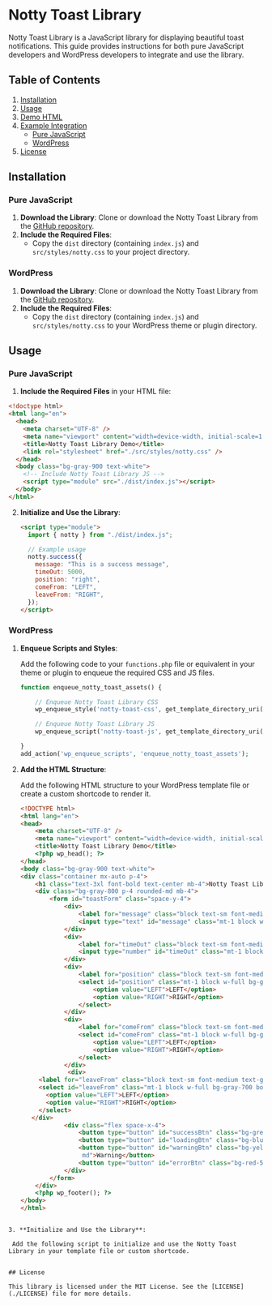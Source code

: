 # Notty Toast Library

Notty Toast Library is a JavaScript library for displaying beautiful toast notifications. This guide provides instructions for both pure JavaScript developers and WordPress developers to integrate and use the library.

## Table of Contents

1. [Installation](#installation)
2. [Usage](#usage)
3. [Demo HTML](#demo-html)
4. [Example Integration](#example-integration)
   - [Pure JavaScript](#pure-javascript)
   - [WordPress](#wordpress)
5. [License](#license)

## Installation

### Pure JavaScript

1. **Download the Library**: Clone or download the Notty Toast Library from the [GitHub repository](https://github.com/saarock/notty).
2. **Include the Required Files**:
   - Copy the `dist` directory (containing `index.js`) and `src/styles/notty.css` to your project directory.

### WordPress

1. **Download the Library**: Clone or download the Notty Toast Library from the [GitHub repository](https://github.com/saarock/notty).
2. **Include the Required Files**:
   - Copy the `dist` directory (containing `index.js`) and `src/styles/notty.css` to your WordPress theme or plugin directory.

## Usage

### Pure JavaScript

1. **Include the Required Files** in your HTML file:

```html
<!doctype html>
<html lang="en">
  <head>
    <meta charset="UTF-8" />
    <meta name="viewport" content="width=device-width, initial-scale=1.0" />
    <title>Notty Toast Library Demo</title>
    <link rel="stylesheet" href="./src/styles/notty.css" />
  </head>
  <body class="bg-gray-900 text-white">
    <!-- Include Notty Toast Library JS -->
    <script type="module" src="./dist/index.js"></script>
  </body>
</html>
```

2. **Initialize and Use the Library**:

   ```html
   <script type="module">
     import { notty } from "./dist/index.js";

     // Example usage
     notty.success({
       message: "This is a success message",
       timeOut: 5000,
       position: "right",
       comeFrom: "LEFT",
       leaveFrom: "RIGHT",
     });
   </script>
   ```

### WordPress

1. **Enqueue Scripts and Styles**:

   Add the following code to your `functions.php` file or equivalent in your theme or plugin to enqueue the required CSS and JS files.

   ```php
   function enqueue_notty_toast_assets() {

       // Enqueue Notty Toast Library CSS
       wp_enqueue_style('notty-toast-css', get_template_directory_uri() . '/path-to-your/notty.css');

       // Enqueue Notty Toast Library JS
       wp_enqueue_script('notty-toast-js', get_template_directory_uri() . '/path-to-your/dist/index.js', array(), false, true);

   }
   add_action('wp_enqueue_scripts', 'enqueue_notty_toast_assets');
   ```

2. **Add the HTML Structure**:

   Add the following HTML structure to your WordPress template file or create a custom shortcode to render it.

   ```html
   <!DOCTYPE html>
   <html lang="en">
   <head>
       <meta charset="UTF-8" />
       <meta name="viewport" content="width=device-width, initial-scale=1.0" />
       <title>Notty Toast Library Demo</title>
       <?php wp_head(); ?>
   </head>
   <body class="bg-gray-900 text-white">
   <div class="container mx-auto p-4">
       <h1 class="text-3xl font-bold text-center mb-4">Notty Toast Library Playground</h1>
       <div class="bg-gray-800 p-4 rounded-md mb-4">
           <form id="toastForm" class="space-y-4">
               <div>
                   <label for="message" class="block text-sm font-medium text-gray-300">Message</label>
                   <input type="text" id="message" class="mt-1 block w-full bg-gray-700 border border-gray-600 text-white py-2 px-3 rounded" placeholder="Enter toast message">
               </div>
               <div>
                   <label for="timeOut" class="block text-sm font-medium text-gray-300">Timeout (ms)</label>
                   <input type="number" id="timeOut" class="mt-1 block w-full bg-gray-700 border border-gray-600 text-white py-2 px-3 rounded" placeholder="Enter timeout">
               </div>
               <div>
                   <label for="position" class="block text-sm font-medium text-gray-300">Position</label>
                   <select id="position" class="mt-1 block w-full bg-gray-700 border border-gray-600 text-white py-2 px-3 rounded">
                       <option value="LEFT">LEFT</option>
                       <option value="RIGHT">RIGHT</option>
                   </select>
               </div>
               <div>
                   <label for="comeFrom" class="block text-sm font-medium text-gray-300">Come From</label>
                   <select id="comeFrom" class="mt-1 block w-full bg-gray-700 border border-gray-600 text-white py-2 px-3 rounded">
                       <option value="LEFT">LEFT</option>
                       <option value="RIGHT">RIGHT</option>
                   </select>
               </div>
                <div>
        <label for="leaveFrom" class="block text-sm font-medium text-gray-300">Leave From</label>
        <select id="leaveFrom" class="mt-1 block w-full bg-gray-700 border border-gray-600 text-white py-2 px-3 rounded">
          <option value="LEFT">LEFT</option>
          <option value="RIGHT">RIGHT</option>
        </select>
      </div>
               <div class="flex space-x-4">
                   <button type="button" id="successBtn" class="bg-green-500 hover:bg-green-600 text-white py-2 px-4 rounded focus:outline-none">Success</button>
                   <button type="button" id="loadingBtn" class="bg-blue-500 hover:bg-blue-600 text-white py-2 px-4 rounded focus:outline-none">Loading</button>
                   <button type="button" id="warningBtn" class="bg-yellow-700 hover:bg-yellow-600 text-white py-2 px-6 rounded-lg focus:outline-none focus:ring-2 focus:ring-yellow-400 shadow- 
                    md">Warning</button>
                   <button type="button" id="errorBtn" class="bg-red-500 hover:bg-red-600 text-white py-2 px-4 rounded focus:outline-none">Error</button>
               </div>
           </form>
       </div>
       <?php wp_footer(); ?>
   </body>
   </html>
  ```

3. **Initialize and Use the Library**:

   Add the following script to initialize and use the Notty Toast Library in your template file or custom shortcode.

```

<script type="module">
  import { notty } from "<?php echo get_template_directory_uri(); ?>/path-to-your/dist/index.js";

  const btnSuccess = document.querySelector("#successBtn");
  const btnLoading = document.querySelector("#loadingBtn");
  const warningBtn = document.querySelector("#warningBtn");
  const btnError = document.querySelector("#errorBtn");
  const messageInput = document.querySelector("#message");
  const timeOutInput = document.querySelector("#timeOut");
  const positionSelect = document.querySelector("#position");
  const comeFromSelect = document.querySelector("#comeFrom");
  const leaveFromSelect = document.querySelector("#leaveFrom");

  btnSuccess.addEventListener("click", () => {
    notty.success({
      message: messageInput.value || "Success Message",
      comeFrom: comeFromSelect.value,
      leaveFrom: leaveFromSelect.value,
      position: positionSelect.value,
      timeOut: parseInt(timeOutInput.value) || 5000,
    });
  });

  btnLoading.addEventListener("click", () => {
    notty.loading({
      message: messageInput.value || "Loading Message",
      comeFrom: comeFromSelect.value,
      leaveFrom: leaveFromSelect.value,
      position: positionSelect.value,
      timeOut: parseInt(timeOutInput.value) || 5000,
    });
  });

  btnError.addEventListener("click", () => {
    notty.error({
      message: messageInput.value || "Error Message",
      comeFrom: comeFromSelect.value,
      leaveFrom: leaveFromSelect.value,
      position: positionSelect.value,
      timeOut: parseInt(timeOutInput.value) || 5000,
    });
  });

  warningBtn.addEventListener("click", () => {
    notty.warning({
      message: messageInput.value || "Warning Message",
      position: positionSelect.value,
      comeFrom: comeFromSelect.value,
      leaveFrom: leaveFromSelect.value,
      timeOut: parseInt(timeOutInput.value) || 5000,
    });
  });
</script>



```

## License

This library is licensed under the MIT License. See the [LICENSE](./LICENSE) file for more details.

